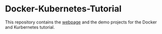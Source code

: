 # Docker-Kubernetes-Tutorial

This repository contains the [webpage](https://hyacinth-ali.github.io/Docker-Kubernetes-Tutorial/) and the demo projects for the Docker and Kurbernetes tutorial. 
